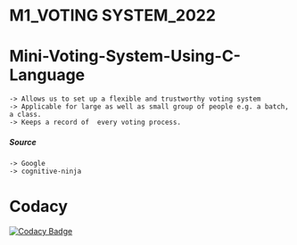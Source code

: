 # M1_VOTING SYSTEM_2022
# Mini-Voting-System-Using-C-Language

    -> Allows us to set up a flexible and trustworthy voting system
    -> Applicable for large as well as small group of people e.g. a batch, a class.
    -> Keeps a record of  every voting process.


##### Source 
    -> Google
    -> cognitive-ninja
# Codacy
[![Codacy Badge](https://app.codacy.com/project/badge/Grade/adf02f7af85f4a45ac43cf24f91ee885)](https://www.codacy.com/gh/vinaydugyala/M1_VOTING-SYSTEM_2022/dashboard?utm_source=github.com&amp;utm_medium=referral&amp;utm_content=vinaydugyala/M1_VOTING-SYSTEM_2022&amp;utm_campaign=Badge_Grade)

